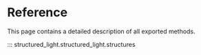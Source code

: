 # Reference

This page contains a detailed description of all exported methods.

::: structured_light.structured_light.structures  